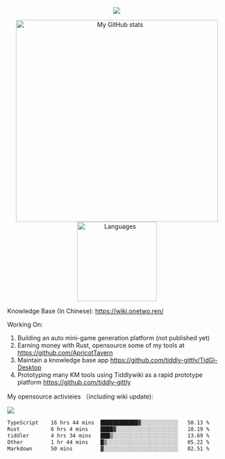 <a href="https://github.com/linonetwo">
    <p align="center">
        <img src="https://github-profile-trophy.vercel.app/?username=linonetwo&column=7&theme=onedark"/>
    </p>
</a>
<a align="center" href="https://github.com/linonetwo">
  <p align="center">
    <img src="https://github-readme-stats.vercel.app/api?username=linonetwo&show_icons=true&count_private=true" alt="My GitHub stats" width="465"/>
    <img src="https://github-readme-stats.vercel.app/api/top-langs/?username=linonetwo&layout=compact&langs_count=10" alt="Languages" height="183">
  </p>
</a>

Knowledge Base (In Chinese): https://wiki.onetwo.ren/

Working On: 

1. Building an auto mini-game generation platform (not published yet)
1. Earning money with Rust, opensource some of my tools at https://github.com/ApricotTavern
1. Maintain a knowledge base app https://github.com/tiddly-gittly/TidGi-Desktop
1. Prototyping many KM tools using Tiddlywiki as a rapid prototype platform https://github.com/tiddly-gittly

My opensource activieies （including wiki update):

![](https://visitor-badge.glitch.me/badge?page_id=linonetwo.linonetwo)

<!--START_SECTION:waka-->

```txt
TypeScript    16 hrs 44 mins  ████████████▓░░░░░░░░░░░░   50.13 %
Rust          6 hrs 4 mins    ████▓░░░░░░░░░░░░░░░░░░░░   18.19 %
tiddler       4 hrs 34 mins   ███▒░░░░░░░░░░░░░░░░░░░░░   13.69 %
Other         1 hr 44 mins    █▒░░░░░░░░░░░░░░░░░░░░░░░   05.22 %
Markdown      50 mins         ▓░░░░░░░░░░░░░░░░░░░░░░░░   02.51 %
```

<!--END_SECTION:waka-->
